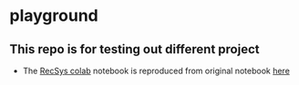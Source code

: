 # playground
## This repo is for testing out different project

* The [RecSys colab]() notebook is reproduced from original notebook [here](https://github.com/xei/recommender-system-tutorial/blob/main/recommender_system_tutorial.ipynb)
